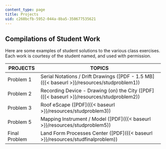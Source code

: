 ```yaml
---
content_type: page
title: Projects
uid: c260bcfb-5952-044a-8ba5-350677535621
---
```


Compilations of Student Work
----------------------------

Here are some examples of student solutions to the various class exercises. Each work is courtesy of the student named, and used with permission.

| PROJECTS | TOPICS |
| --- | --- |
| Problem 1 | Serial Notations / Drift Drawings ([PDF - 1.5 MB]({{< baseurl >}}/resources/studproblem1)) |
| Problem 2 | Recording Device - Drawing (on) the City ([PDF]({{< baseurl >}}/resources/studproblem2)) |
| Problem 3 | Roof eScape ([PDF]({{< baseurl >}}/resources/studproblem3)) |
| Problem 5 | Mapping Instrument / Model ([PDF]({{< baseurl >}}/resources/studproblem5)) |
| Final Problem | Land Form Processes Center ([PDF]({{< baseurl >}}/resources/studfinalproblem))
